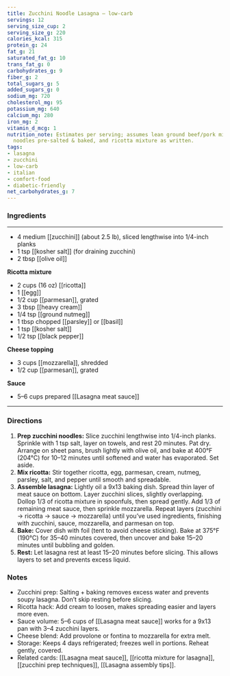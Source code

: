```yaml
---
title: Zucchini Noodle Lasagna — low-carb
servings: 12
serving_size_cup: 2
serving_size_g: 220
calories_kcal: 315
protein_g: 24
fat_g: 21
saturated_fat_g: 10
trans_fat_g: 0
carbohydrates_g: 9
fiber_g: 2
total_sugars_g: 5
added_sugars_g: 0
sodium_mg: 720
cholesterol_mg: 95
potassium_mg: 640
calcium_mg: 280
iron_mg: 2
vitamin_d_mcg: 1
nutrition_note: Estimates per serving; assumes lean ground beef/pork mix, zucchini
  noodles pre-salted & baked, and ricotta mixture as written.
tags:
- lasagna
- zucchini
- low-carb
- italian
- comfort-food
- diabetic-friendly
net_carbohydrates_g: 7
---
```

### Ingredients
---
- 4 medium [[zucchini]] (about 2.5 lb), sliced lengthwise into 1/4-inch planks
- 1 tsp [[kosher salt]] (for draining zucchini)
- 2 tbsp [[olive oil]]

**Ricotta mixture**
- 2 cups (16 oz) [[ricotta]]
- 1 [[egg]]
- 1/2 cup [[parmesan]], grated
- 3 tbsp [[heavy cream]]
- 1/4 tsp [[ground nutmeg]]
- 1 tbsp chopped [[parsley]] or [[basil]]
- 1 tsp [[kosher salt]]
- 1/2 tsp [[black pepper]]

**Cheese topping**
- 3 cups [[mozzarella]], shredded
- 1/2 cup [[parmesan]], grated

**Sauce**
- 5–6 cups prepared [[Lasagna meat sauce]]
---

### Directions
1. **Prep zucchini noodles:** Slice zucchini lengthwise into 1/4-inch planks. Sprinkle with 1 tsp salt, layer on towels, and rest 20 minutes. Pat dry. Arrange on sheet pans, brush lightly with olive oil, and bake at 400°F (204°C) for 10–12 minutes until softened and water has evaporated. Set aside.
2. **Mix ricotta:** Stir together ricotta, egg, parmesan, cream, nutmeg, parsley, salt, and pepper until smooth and spreadable.
3. **Assemble lasagna:** Lightly oil a 9x13 baking dish. Spread thin layer of meat sauce on bottom. Layer zucchini slices, slightly overlapping. Dollop 1/3 of ricotta mixture in spoonfuls, then spread gently. Add 1/3 of remaining meat sauce, then sprinkle mozzarella. Repeat layers (zucchini → ricotta → sauce → mozzarella) until you’ve used ingredients, finishing with zucchini, sauce, mozzarella, and parmesan on top.
4. **Bake:** Cover dish with foil (tent to avoid cheese sticking). Bake at 375°F (190°C) for 35–40 minutes covered, then uncover and bake 15–20 minutes until bubbling and golden.
5. **Rest:** Let lasagna rest at least 15–20 minutes before slicing. This allows layers to set and prevents excess liquid.

### Notes
- Zucchini prep: Salting + baking removes excess water and prevents soupy lasagna. Don’t skip resting before slicing.
- Ricotta hack: Add cream to loosen, makes spreading easier and layers more even.
- Sauce volume: 5–6 cups of [[Lasagna meat sauce]] works for a 9x13 pan with 3–4 zucchini layers.
- Cheese blend: Add provolone or fontina to mozzarella for extra melt.
- Storage: Keeps 4 days refrigerated; freezes well in portions. Reheat gently, covered.
- Related cards: [[Lasagna meat sauce]], [[ricotta mixture for lasagna]], [[zucchini prep techniques]], [[Lasagna assembly tips]].

